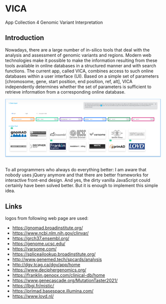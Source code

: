 # VICA
App Collection 4 Genomic Variant Interpretation
## Introduction
Nowadays, there are a large number of in-silico tools that deal with the analysis and assessment of genomic variants and regions.
Modern web technologies make it possible to make the information resulting from these tools available in online databases in a structured manner and with search functions.
The current app, called VICA, combines access to such online databases within a user interface (UI).
Based on a simple set of parameters [chromosome, gene, start position, end position, ref, alt], VICA independently determines whether the set of parameters is sufficient to retrieve information from a corresponding online database.

![Image of Yaktocat](README/vica.png)

##
To all programmers who always do everything better: I am aware that nobody uses jQuery anymore and that there are better frameworks for interactive front-end design. And yes, the dirty vanilla JavaScript could certainly have been solved better. But it is enough to implement this simple idea.
## Links
logos from following web page are used:
* https://gnomad.broadinstitute.org/
* https://www.ncbi.nlm.nih.gov/clinvar/
* https://grch37.ensembl.org/
* https://genome.ucsc.edu/
* https://varsome.com/
* https://spliceailookup.broadinstitute.org/
* http://www.genemed.tech/spcards/analysis
* http://dgv.tcag.ca/dgv/app/home
* https://www.deciphergenomics.org/
* https://franklin.genoox.com/clinical-db/home
* https://www.genecascade.org/MutationTaster2021/
* https://lbgi.fr/mistic/
* https://primad.basespace.illumina.com/
* https://www.lovd.nl/
